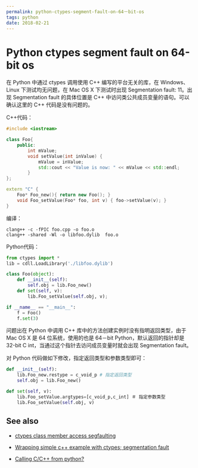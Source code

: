 ```yaml
---
permalink: python-ctypes-segment-fault-on-64－bit-os
tags: python
date: 2018-02-21
---
```


# Python ctypes segment fault on 64-bit os

在 Python 中通过 ctypes 调用使用 C++ 编写的平台无关的库，在 Windows、Linux 下测试均无问题，在 Mac OS X 下测试时出现 Segmentation fault: 11。出现 Segmentation fault 的具体位置是 C++ 中访问类公共成员变量的语句。可以确认这里的 C++ 代码是没有问题的。

C++代码：

```c++
#include <iostream>

class Foo{
    public:
        int mValue;
        void setValue(int inValue) {
            mValue = inValue;
            std::cout << "Value is now: " << mValue << std::endl;
        }
};

extern "C" {
    Foo* Foo_new(){ return new Foo(); }
    void Foo_setValue(Foo* foo, int v) { foo->setValue(v); }
}
```

编译：

```shell
clang++ -c -fPIC foo.cpp -o foo.o
clang++ -shared -Wl -o libfoo.dylib  foo.o
```

Python代码：

```python
from ctypes import *
lib = cdll.LoadLibrary('./libfoo.dylib')

class Foo(object):
    def __init__(self):
        self.obj = lib.Foo_new()
    def set(self, v):
        lib.Foo_setValue(self.obj, v);

if __name__ == "__main__":
    f = Foo()
    f.set(3)
```

问题出在 Python 中调用 C++ 库中的方法创建实例时没有指明返回类型，由于 Mac OS X 是 64 位系统，使用的也是 64－bit Python，默认返回的指针却是 32-bit C int，当通过这个指针去访问成员变量时就会出现 Segmentation fault。

对 Python 代码做如下修改，指定返回类型和参数类型即可：

```python
def __init__(self):
    lib.Foo_new.restype = c_void_p # 指定返回类型
    self.obj = lib.Foo_new()

def set(self, v):
    lib.Foo_setValue.argtypes=[c_void_p,c_int] ＃ 指定参数类型
    lib.Foo_setValue(self.obj, v)
```

## See also

* [ctypes class member access segfaulting](http://stackoverflow.com/questions/12482364/ctypes-class-member-access-segfaulting)

* [Wrapping simple c++ example with ctypes; segmentation fault](http://stackoverflow.com/questions/17240621/wrapping-simple-c-example-with-ctypes-segmentation-fault)

* [Calling C/C++ from python?](http://stackoverflow.com/questions/145270/calling-c-c-from-python)
